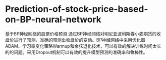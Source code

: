 # Prediction-of-stock-price-based-on-BP-neural-network
基于BP神经网络的股票价格预测
通过BP神经网络对明尼亚波利斯春小麦期货的收盘价进行了预测，准确的预测出收盘价的变动。BP神经网络中采用优化器ADAM、学习率变化策略Warmup和余弦退化技术，可以有效的解决训练时间太长的的问题。采用Dropout机制可以有效的提升模型预测的准确率和鲁棒性。
